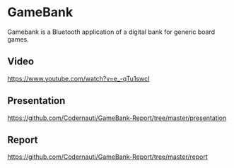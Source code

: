 # GameBank
Gamebank is a Bluetooth application of a digital bank for generic board games.

## Video
https://www.youtube.com/watch?v=e_-qTu1swcI

## Presentation
https://github.com/Codernauti/GameBank-Report/tree/master/presentation

## Report
https://github.com/Codernauti/GameBank-Report/tree/master/report


